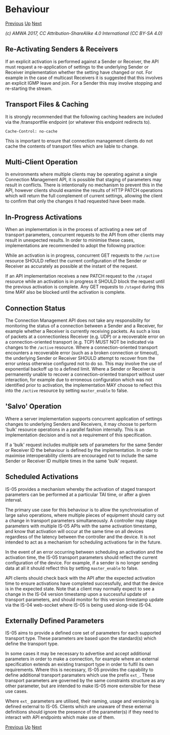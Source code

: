 # Behaviour
[Previous](3.2._Interoperability_-_Non-NMOS_Devices.md) [Up](..) [Next](4.1._Behaviour_-_RTP_Transport_Type.md)

_(c) AMWA 2017, CC Attribution-ShareAlike 4.0 International (CC BY-SA 4.0)_

## Re-Activating Senders & Receivers

If an explicit activation is performed against a Sender or Receiver, the API must request a re-application of settings to the underlying Sender or Receiver implementation whether the setting have changed or not. For example in the case of multicast Receivers it is suggested that this involves an explicit IGMP leave and join. For a Sender this may involve stopping and re-starting the stream.

## Transport Files & Caching

It is strongly recommended that the following caching headers are included via the /transportfile endpoint (or whatever this endpoint redirects to).

```
Cache-Control: no-cache
```

This is important to ensure that connection management clients do not cache the contents of transport files which are liable to change.

## Multi-Client Operation

In environments where multiple clients may be operating against a single Connection Management API, it is possible that staging of parameters may result in conflicts. There is intentionally no mechanism to prevent this in the API, however clients should examine the results of HTTP PATCH operations which will return the full complement of current settings, allowing the client to confirm that only the changes it had requested have been made.

## In-Progress Activations

When an implementation is in the process of activating a new set of transport parameters, concurrent requests to the API from other clients may result in unexpected results. In order to minimise these cases, implementations are recommended to adopt the following practice:

While an activation is in progress, concurrent GET requests to the `/active` resource SHOULD reflect the current configuration of the Sender or Receiver as accurately as possible at the instant of the request.

If an API implementation receives a new PATCH request to the `/staged` resource while an activation is in progress it SHOULD block the request until the previous activation is complete. Any GET requests to `/staged` during this time MAY also be blocked until the activation is complete.

## Connection Status

The Connection Management API does not take any responsibility for monitoring the status of a connection between a Sender and a Receiver, for example whether a Receiver is currently receiving packets. As such a loss of packets at a connectionless Receiver (e.g. UDP) or a recoverable error on a connection-oriented transport (e.g. TCP) MUST NOT be indicated via changes to the `/active` resource. Where a connection-oriented transport encounters a recoverable error (such as a broken connection or timeout), the underlying Sender or Receiver SHOULD attempt to recover from the error unless otherwise configured not to do so. This may involve the use of exponential backoff up to a defined limit. Where a Sender or Receiver is permanently unable to recover a connection-oriented transport without user interaction, for example due to erroneous configuration which was not identified prior to activation, the implementation MAY choose to reflect this into the `/active` resource by setting `master_enable` to false.

## 'Salvo' Operation

Where a server implementation supports concurrent application of settings changes to underlying Senders and Receivers, it may choose to perform 'bulk' resource operations in a parallel fashion internally. This is an implementation decision and is not a requirement of this specification.

If a 'bulk' request includes multiple sets of parameters for the same Sender or Receiver ID the behaviour is defined by the implementation. In order to maximise interoperability clients are encouraged not to include the same Sender or Receiver ID multiple times in the same 'bulk' request.

## Scheduled Activations

IS-05 provides a mechanism whereby the activation of staged transport parameters can be performed at a particular TAI time, or after a given interval.

The primary use case for this behaviour is to allow the synchronisation of large salvo operations, where multiple pieces of equipment should carry out a change in transport parameters simultaneously. A controller may stage parameters with multiple IS-05 APIs with the same activation timestamp, and know that activation will occur at the same time on all devices regardless of the latency between the controller and the device. It is not intended to act as a mechanism for scheduling activations far in the future.

In the event of an error occurring between scheduling an activation and the activation time, the IS-05 transport parameters should reflect the current configuration of the device. For example, if a sender is no longer sending data at all it should reflect this by setting `master_enable` to false.

API clients should check back with the API after the expected activation time to ensure activations have completed successfully, and that the device is in the expected state. Note that a client may normally expect to see a change in the IS-04 version timestamp upon a successful update of transport parameters, and should monitor for this version timestamp update via the IS-04 web-socket where IS-05 is being used along-side IS-04.

## Externally Defined Parameters

IS-05 aims to provide a defined core set of parameters for each supported transport type. These parameters are based upon the standard(s) which define the transport type.

In some cases it may be necessary to advertise and accept additional parameters in order to make a connection, for example where an external specification extends an existing transport type in order to fulfil its own requirements. Where this is necessary, IS-05 provides the capability to define additional transport paramaters which use the prefix `ext_`. These transport parameters are governed by the same constraints structure as any other parameter, but are intended to make IS-05 more extensible for these use cases.

Where `ext_` parameters are utilised, their naming, usage and versioning is defined external to IS-05. Clients which are unaware of these external definitions should ignore the presence of the parameter(s) if they need to interact with API endpoints which make use of them.

[Previous](3.2._Interoperability_-_Non-NMOS_Devices.md) [Up](..) [Next](4.1._Behaviour_-_RTP_Transport_Type.md)
